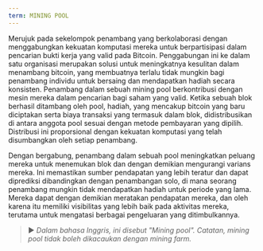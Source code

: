 ```yaml
---
term: MINING POOL
---
```


Merujuk pada sekelompok penambang yang berkolaborasi dengan menggabungkan kekuatan komputasi mereka untuk berpartisipasi dalam pencarian bukti kerja yang valid pada Bitcoin. Penggabungan ini ke dalam satu organisasi merupakan solusi untuk meningkatnya kesulitan dalam menambang bitcoin, yang membuatnya terlalu tidak mungkin bagi penambang individu untuk bersaing dan mendapatkan hadiah secara konsisten. Penambang dalam sebuah mining pool berkontribusi dengan mesin mereka dalam pencarian bagi saham yang valid. Ketika sebuah blok berhasil ditambang oleh pool, hadiah, yang mencakup bitcoin yang baru diciptakan serta biaya transaksi yang termasuk dalam blok, didistribusikan di antara anggota pool sesuai dengan metode pembayaran yang dipilih. Distribusi ini proporsional dengan kekuatan komputasi yang telah disumbangkan oleh setiap penambang.

Dengan bergabung, penambang dalam sebuah pool meningkatkan peluang mereka untuk menemukan blok dan dengan demikian mengurangi varians mereka. Ini memastikan sumber pendapatan yang lebih teratur dan dapat diprediksi dibandingkan dengan penambangan solo, di mana seorang penambang mungkin tidak mendapatkan hadiah untuk periode yang lama. Mereka dapat dengan demikian meratakan pendapatan mereka, dan oleh karena itu memiliki visibilitas yang lebih baik pada aktivitas mereka, terutama untuk mengatasi berbagai pengeluaran yang ditimbulkannya.

> ► *Dalam bahasa Inggris, ini disebut "Mining pool". Catatan, mining pool tidak boleh dikacaukan dengan mining farm.*
